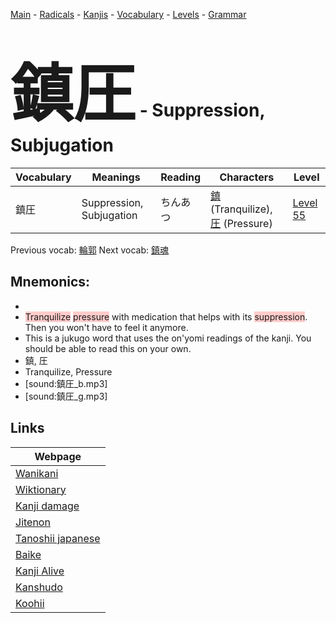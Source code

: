 <style> bigfont {font-size: 100px}</style>
[Main](../README.md) -
[Radicals](../radicals.md) -
[Kanjis](../kanjis.md) -
[Vocabulary](../vocabulary.md) -
[Levels](../levels.md) -
[Grammar](../grammar.md)
# <bigfont> 鎮圧</bigfont> - Suppression, Subjugation 

| Vocabulary | Meanings | Reading | Characters | Level |
| --- | --- | --- | --- | --- |
| 鎮圧 | Suppression, Subjugation | ちんあつ |  [鎮](../kanjis/鎮.md) (Tranquilize), [圧](../kanjis/圧.md) (Pressure) | [Level 55](../levels/wk_level55.md) |

Previous vocab: [輪郭](輪郭.md) Next vocab: [鎮魂](鎮魂.md) 

## Mnemonics:

* 
* <span style="background-color:#ffcccb"> Tranquilize</span> <span style="background-color:#ffcccb"> pressure</span> with medication that helps with its <span style="background-color:#ffcccb"> suppression</span>. Then you won't have to feel it anymore.
* This is a jukugo word that uses the on'yomi readings of the kanji. You should be able to read this on your own.
* 鎮, 圧
* Tranquilize, Pressure
* [sound:鎮圧_b.mp3]
* [sound:鎮圧_g.mp3]


## Links 

| Webpage |
| --- |
| [Wanikani          ](https://www.wanikani.com/kanji/鎮圧) |
| [Wiktionary        ](https://en.wiktionary.org/wiki/鎮圧) |
| [Kanji damage      ](http://www.kanjidamage.com/kanji/search?utf8=✓&q=鎮圧) |
| [Jitenon           ](https://jitenon.com/kanji/鎮圧) |
| [Tanoshii japanese ](https://www.tanoshiijapanese.com/dictionary/kanji.cfm?k=鎮圧) |
| [Baike             ](https://baike.baidu.com/item/鎮圧) |
| [Kanji Alive       ](https://app.kanjialive.com/鎮圧) |
| [Kanshudo          ](https://www.kanshudo.com/searchmn?q=鎮圧) |
| [Koohii            ](https://kanji.koohii.com/study/kanji/鎮圧) |

